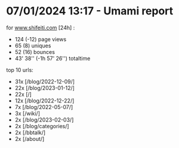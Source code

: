 # 07/01/2024 13:17 - Umami report
for www.shifeiti.com [24h] :

 - 124 (-12) page views
 - 65 (8) uniques
 - 52 (16) bounces
 - 43' 38'' (-1h 57' 26'') totaltime


top 10 urls:
 - 31x [/blog/2022-12-09/]
 - 22x [/blog/2023-01-12/]
 - 22x [/]
 - 12x [/blog/2022-12-22/]
 - 7x [/blog/2022-05-07/]
 - 3x [/wiki/]
 - 2x [/blog/2023-02-03/]
 - 2x [/blog/categories/]
 - 2x [/bbtalk/]
 - 2x [/about/]


